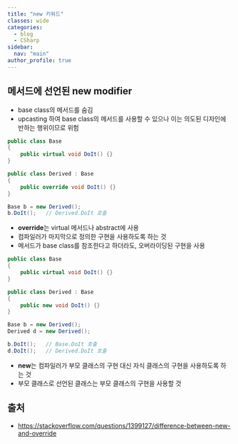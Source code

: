 ```yaml
---
title: "new 키워드"
classes: wide
categories: 
  - blog
  - CSharp
sidebar:
  nav: "main"
author_profile: true
---
```

   
## 메서드에 선언된 new modifier
* base class의 메서드를 숨김
* upcasting 하여 base class의 메서드를 사용할 수 있으나 이는 의도된 디자인에 반하는 행위이므로 위험

```csharp
public class Base
{
    public virtual void DoIt() {}
}

public class Derived : Base
{
    public override void DoIt() {}
}

Base b = new Derived();
b.DoIt();   // Derived.DoIt 호출
```

- **override**는 virtual 메서드나 abstract에 사용
- 컴파일러가 마지막으로 정의한 구현을 사용하도록 하는 것
- 메서드가 base class를 참조한다고 하더라도, 오버라이딩된 구현을 사용

```csharp
public class Base
{
    public virtual void DoIt() {}
}

public class Derived : Base
{
    public new void DoIt() {}
}

Base b = new Derived();
Derived d = new Derived();

b.DoIt();   // Base.DoIt 호출
d.DoIt();   // Derived.DoIt 호출
```

- **new**는 컴파일러가 부모 클래스의 구현 대신 자식 클래스의 구현을 사용하도록 하는 것
- 부모 클래스로 선언된 클래스는 부모 클래스의 구현을 사용할 것

## 출처
* <https://stackoverflow.com/questions/1399127/difference-between-new-and-override>
